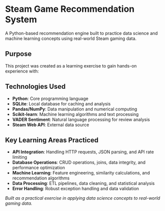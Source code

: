 # Steam Game Recommendation System

A Python-based recommendation engine built to practice data science and machine learning concepts using real-world Steam gaming data.

## Purpose

This project was created as a learning exercise to gain hands-on experience with:


## Technologies Used

- **Python**: Core programming language
- **SQLite**: Local database for caching and analysis
- **Pandas/NumPy**: Data manipulation and numerical computing
- **Scikit-learn**: Machine learning algorithms and text processing
- **VADER Sentiment**: Natural language processing for review analysis
- **Steam Web API**: External data source


## Key Learning Areas Practiced

- **API Integration**: Handling HTTP requests, JSON parsing, and API rate limiting
- **Database Operations**: CRUD operations, joins, data integrity, and performance optimization  
- **Machine Learning**: Feature engineering, similarity calculations, and recommendation algorithms
- **Data Processing**: ETL pipelines, data cleaning, and statistical analysis
- **Error Handling**: Robust exception handling and data validation

*Built as a practical exercise in applying data science concepts to real-world gaming data.*
